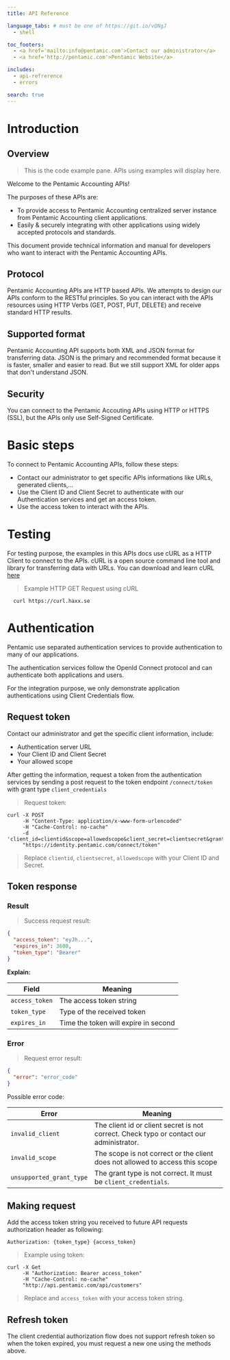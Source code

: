 ```yaml
---
title: API Reference

language_tabs: # must be one of https://git.io/vQNgJ
  - shell

toc_footers:
  - <a href='mailto:info@pentamic.com'>Contact our administrator</a>
  - <a href='http://pentamic.com'>Pentamic Website</a>

includes:
  - api-refrerence
  - errors

search: true
---
```


# Introduction

## Overview

> This is the code example pane. APIs using examples will display here.

Welcome to the Pentamic Accounting APIs!

The purposes of these APIs are:

* To provide access to Pentamic Accounting centralized server instance from Pentamic Accounting client applications.
* Easily & securely integrating with other applications using widely accepted protocols and standards.

This document provide technical information and manual for developers who want to interact with the Pentamic Accounting APIs.

## Protocol

Pentamic Accounting APIs are HTTP based APIs. We attempts to design our APIs conform to the RESTful principles. So you can interact with the APIs resources using HTTP Verbs (GET, POST, PUT, DELETE) and receive standard HTTP results.

## Supported format

Pentamic Accounting API supports both XML and JSON format for transferring data.
JSON is the primary and recommended format because it is faster, smaller and easier to read. But we still support XML for older apps that don't understand JSON.

## Security

You can connect to the Pentamic Accouting APIs using HTTP or HTTPS (SSL), but the APIs only use Self-Signed Certificate.

# Basic steps

To connect to Pentamic Accounting APIs, follow these steps:

* Contact our administrator to get specific APIs informations like URLs, generated clients,...
* Use the Client ID and Client Secret to authenticate with our Authentication services and get an access token.
* Use the access token to interact with the APIs.

# Testing

For testing purpose, the examples in this APIs docs use cURL as a HTTP Client to connect to the APIs.
cURL is a open source command line tool and library for transferring data with URLs.
You can download and learn cURL [here](https://curl.haxx.se/)

> Example HTTP GET Request using cURL

```shell
  curl https://curl.haxx.se
```

# Authentication

Pentamic use separated authentication services to provide authentication to many of our applications.

The authentication services follow the OpenId Connect protocol and can authenticate both applications and users.

For the integration purpose, we only demonstrate application authentications using Client Credentials flow.

## Request token

Contact our administrator and get the specific client information, include:

* Authentication server URL
* Your Client ID and Client Secret
* Your allowed scope

After getting the information, request a token from the authentication services by sending a post request to the token endpoint `/connect/token` with grant type `client_credentials`

> Request token:

```shell
curl -X POST
     -H "Content-Type: application/x-www-form-urlencoded"
     -H "Cache-Control: no-cache"
     -d 'client_id=clientid&scope=allowedscope&client_secret=clientsecret&grant_type=client_credentials'
     "https://identity.pentamic.com/connect/token"
```

> Replace `clientid`, `clientsecret`, `allowedscope` with your Client ID and Secret.

## Token response

### Result

> Success request result:

```json
{
  "access_token": "eyJh...",
  "expires_in": 3600,
  "token_type": "Bearer"
}
```

**Explain:**

| Field          | Meaning                              |
| -------------- | ------------------------------------ |
| `access_token` | The access token string              |
| `token_type`   | Type of the received token           |
| `expires_in`   | Time the token will expire in second |

### Error

> Request error result:

```json
{
  "error": "error_code"
}
```

Possible error code:

| Error                    | Meaning                                                                                 |
| ------------------------ | --------------------------------------------------------------------------------------- |
| `invalid_client`         | The client id or client secret is not correct. Check typo or contact our administrator. |
| `invalid_scope`          | The scope is not correct or the client does not allowed to access this scope            |
| `unsupported_grant_type` | The grant type is not correct. It must be `client_credentials`.                         |

## Making request

Add the access token string you received to future API requests authorization header as following:

`Authorization: {token_type} {access_token}`

> Example using token:

```shell
curl -X Get
     -H "Authorization: Bearer access_token"
     -H "Cache-Control: no-cache"
     "http://api.pentamic.com/api/customers"
```

> Replace and `access_token` with your access token string.

## Refresh token

The client credential authorization flow does not support refresh token so when the token expired, you must request a new one using the methods above.
